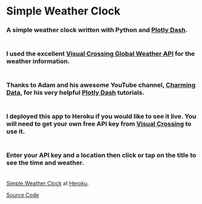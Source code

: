 # Simple Weather Clock

### A simple weather clock written with Python and [Plotly Dash](https://plotly.com/dash/).<br><br>

### I used the excellent [Visual Crossing Global Weather API](https://www.visualcrossing.com/weather-api) for the weather information.<br><br>

### Thanks to Adam and his awesome YouTube channel, [Charming Data](https://www.youtube.com/c/CharmingData/featured), for his very helpful [Plotly Dash](https://plotly.com/dash/) tutorials.<br><br>

### I deployed this app to Heroku if you would like to see it live. You will need to get your own free API key from [Visual Crossing](https://www.visualcrossing.com/weather-api) to use it.<br><br>

### Enter your API key and a location then click or tap on the title to see the time and weather.<br><br>

[Simple Weather Clock](https://simpleweatherclock.herokuapp.com/) at [Heroku](https://www.heroku.com/).

[Source Code](https://github.com/greggpatton/dash-simple-weather-clock)